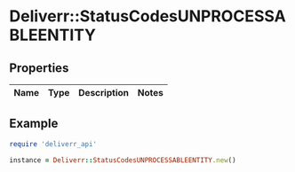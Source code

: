 # Deliverr::StatusCodesUNPROCESSABLEENTITY

## Properties

| Name | Type | Description | Notes |
| ---- | ---- | ----------- | ----- |

## Example

```ruby
require 'deliverr_api'

instance = Deliverr::StatusCodesUNPROCESSABLEENTITY.new()
```

